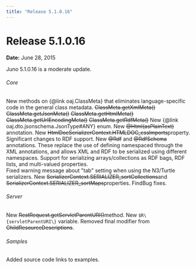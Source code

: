 ```yaml
---
title: "Release 5.1.0.16"
---
```


# Release 5.1.0.16

**Date:** June 28, 2015

Juno 5.1.0.16 is a moderate update.
###### Core

New methods on \{@link oaj.ClassMeta\} that eliminates language-specific code in 
the general class metadata.
~~ClassMeta.getXmlMeta()~~
~~ClassMeta.getJsonMeta()~~
~~ClassMeta.getHtmlMeta()~~
~~ClassMeta.getUrlEncodingMeta()~~
~~ClassMeta.getRdfMeta()~~
New \{@link oaj.dto.jsonschema.JsonType#ANY\} enum.
New ~~@Html(asPlainText)~~ annotation.
New ~~HtmlDocSerializerContext.HTMLDOC_cssImports~~property.
Significant changes to RDF support.
New ~~@Rdf~~ and ~~@RdfSchema~~
annotations.  These replace the use of defining namespaced through the XML annotations, and allows XML and RDF to be
serialized using different namespaces.
Support for serializing arrays/collections as RDF bags, RDF lists, and multi-valued properties.   
Fixed warning message about "tab" setting when using the N3/Turtle serializers.
New ~~SerializerContext.SERIALIZER_sortCollections~~and 
~~SerializerContext.SERIALIZER_sortMaps~~properties.
FindBug fixes.
###### Server

New ~~RestRequest.getServletParentURI()~~method.
New `$R\{servletParentURI\}` variable.
Removed final modifier from ~~ChildResourceDescriptions~~.
###### Samples

Added source code links to examples.
